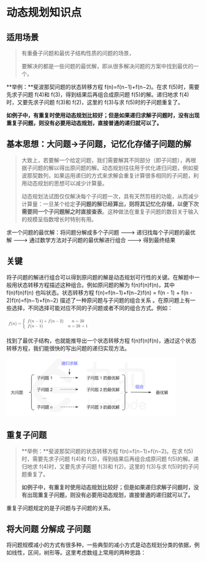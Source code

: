# 动态规划知识点

## 适用场景

> 有重叠子问题和最优子结构性质的问题的场景，
>
> 要解决的都是一些问题的最优解，即从很多解决问题的方案中找到最优的一个。

**举例：**斐波那契问题的状态转移方程 f(n)=f(n−1)+f(n−2)。在求 f(5)时，需要先求子问题 f(4)和 f(3)，得到结果后再组合成原问题 f(5)的解。递归地求 f(4)时，又要先求子问题 f(3)和 f(2)，这里的 f(3)与求 f(5)时的子问题重复了。

**如例子中，有重复时使用动态规划比较好；但是如果递归求解子问题时，没有出现重复子问题，则没有必要用动态规划，直接普通的递归就可以了。**



## 基本思想：大问题->子问题，记忆化存储子问题的解

> ​		大致上，若要解一个给定问题，我们需要解其不同部分（即子问题），再根据子问题的解以得出原问题的解。动态规划往往用于优化递归问题，例如斐波那契数列，如果运用递归的方式来求解会重复计算很多相同的子问题，利用动态规划的思想可以减少计算量。
>
> ​		动态规划法试图仅仅解决每个子问题一次，具有天然剪枝的功能，从而减少计算量：一旦某个给定**子问题的解已经算出，则将其记忆化存储，以便下次需要同一个子问题解之时直接查表**。这种做法在重复子问题的数目关于输入的规模呈指数增长时特别有用。

求一个问题的最优解：将问题分解成多个子问题 ---> 递归找每个子问题的最优解 ---> 通过数学方法对子问题的最优解进行组合 ---> 得到最终结果



## 关键

将子问题的解进行组合可以得到原问题的解是动态规划可行性的关键。在解题中一般用状态转移方程描述这种组合。例如原问题的解为 f(n)f(n)f(n)，其中 f(n)f(n)f(n) 也叫状态。状态转移方程 f(n)=f(n−1)+f(n−2)f(n) = f(n - 1) + f(n - 2)f(n)=f(n−1)+f(n−2) 描述了一种原问题与子问题的组合关系 。在原问题上有一些选择，不同选择可能对应不同的子问题或者不同的组合方式。例如：

<img src="image-20201214101012533.png" alt="image-20201214101012533" style="zoom:50%;" />

找到了最优子结构，也就能推导出一个状态转移方程 f(n)f(n)f(n)，通过这个状态转移方程，我们能很快的写出问题的递归实现方法。

<img src="image-20201214101054853.png" alt="image-20201214101054853" style="zoom:67%;" />



## 重复子问题

> **举例：**斐波那契问题的状态转移方程 f(n)=f(n−1)+f(n−2)。在求 f(5)时，需要先求子问题 f(4)和 f(3)，得到结果后再组合成原问题 f(5)的解。递归地求 f(4)时，又要先求子问题 f(3)和 f(2)，这里的 f(3)与求 f(5)时的子问题重复了。
>
> **如例子中，有重复时使用动态规划比较好；但是如果递归求解子问题时，没有出现重复子问题，则没有必要用动态规划，直接普通的递归就可以了。**

重复子问题规定的是子问题与子问题的关系。



## 将大问题 分解成 子问题

将问题规模减小的方式有很多种，一些典型的减小方式是动态规划分类的依据，例如线性，区间，树形等。这里考虑数组上常用的两种思路：